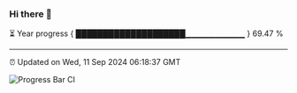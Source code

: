 ### Hi there 👋

⏳ Year progress { ████████████████████▁▁▁▁▁▁▁▁▁▁ } 69.47 %

---

⏰ Updated on Wed, 11 Sep 2024 06:18:37 GMT

![Progress Bar CI](https://github.com/liununu/liununu/workflows/Progress%20Bar%20CI/badge.svg)
